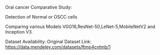 Oral cancer Comparative Study:	

Detection of Normal or OSCC cells 

Comparing various Models VGG16,ResNet-50,LeNet-5,MobileNetV2 and Inception V3.

Dataset Availability:
Original Dataset
Link: https://data.mendeley.com/datasets/ftmp4cvtmb/1
